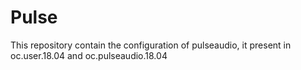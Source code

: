 # Pulse

This repository contain the configuration of pulseaudio, it present in oc.user.18.04 and oc.pulseaudio.18.04
